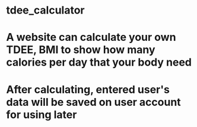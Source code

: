 # tdee_calculator
# A website can calculate your own TDEE, BMI to show how many calories per day that your body need
# After calculating, entered user's data will be saved on user account for using later

